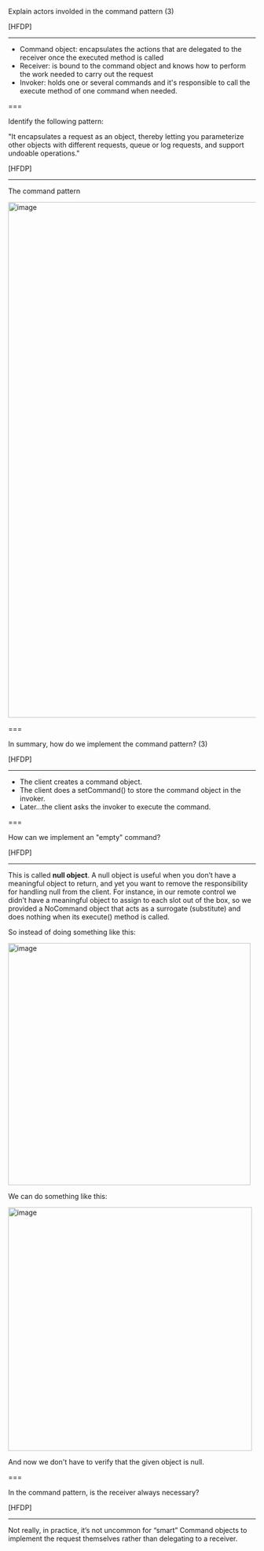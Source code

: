 Explain actors involded in the command pattern (3)

[HFDP]

---

- Command object: encapsulates the actions that are delegated to the receiver once the executed method is called
- Receiver: is bound to the command object and knows how to perform the work needed to carry out the request
- Invoker: holds one or several commands and it's responsible to call the execute method of one command when needed.


===

Identify the following pattern:

"It encapsulates a request as an object, thereby letting you parameterize other objects
with different requests, queue or log requests, and support undoable operations."

[HFDP]

---

The command pattern

<img width="1050" alt="image" src="https://user-images.githubusercontent.com/1868409/196680486-8cfaa835-31a4-4511-bf93-eb47691adddd.png">


===

In summary, how do we implement the command pattern? (3)

[HFDP]

---

- The client creates a command object.
- The client does a setCommand() to store the command object in the invoker.
- Later...the client asks the invoker to execute the command.

===

How can we implement an "empty" command?

[HFDP]

---

This is called **null object**. A null object is useful when
you don’t have a meaningful object to return, and yet you want to remove the
responsibility for handling null from the client. For instance, in our remote control we
didn’t have a meaningful object to assign to each slot out of the box, so we provided
a NoCommand object that acts as a surrogate (substitute) and does nothing when its execute()
method is called.

So instead of doing something like this:

<img width="493" alt="image" src="https://user-images.githubusercontent.com/1868409/196933984-e523b98d-f953-4c22-a86f-d0d538aac94f.png">

We can do something like this:

<img width="496" alt="image" src="https://user-images.githubusercontent.com/1868409/196934026-7360d3f3-fcdd-4616-815e-1f7e0506550a.png">

And now we don't have to verify that the given object is null.

===

In the command pattern, is the receiver always necessary?

[HFDP]

---

Not really, in practice, it’s not uncommon for “smart” Command objects to
implement the request themselves rather than delegating to a receiver.
